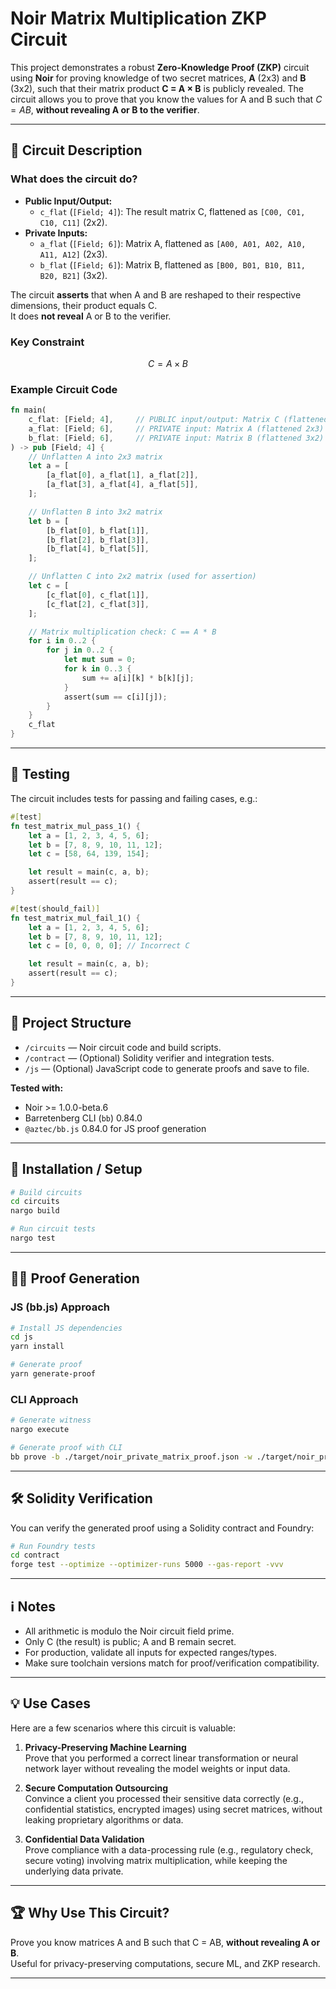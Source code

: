 # Noir Matrix Multiplication ZKP Circuit

This project demonstrates a robust **Zero-Knowledge Proof (ZKP)** circuit using **Noir** for proving knowledge of two secret matrices, **A** (2x3) and **B** (3x2), such that their matrix product **C = A × B** is publicly revealed. The circuit allows you to prove that you know the values for A and B such that $C = AB$, **without revealing A or B to the verifier**.

---

## 📝 Circuit Description

### What does the circuit do?

- **Public Input/Output:**
  - `c_flat` (`[Field; 4]`): The result matrix C, flattened as `[C00, C01, C10, C11]` (2x2).
- **Private Inputs:**
  - `a_flat` (`[Field; 6]`): Matrix A, flattened as `[A00, A01, A02, A10, A11, A12]` (2x3).
  - `b_flat` (`[Field; 6]`): Matrix B, flattened as `[B00, B01, B10, B11, B20, B21]` (3x2).

The circuit **asserts** that when A and B are reshaped to their respective dimensions, their product equals C.  
It does **not reveal** A or B to the verifier.

### Key Constraint

$$
C = A \times B
$$

### Example Circuit Code

```rust
fn main(
    c_flat: [Field; 4],     // PUBLIC input/output: Matrix C (flattened 2x2)
    a_flat: [Field; 6],     // PRIVATE input: Matrix A (flattened 2x3)
    b_flat: [Field; 6],     // PRIVATE input: Matrix B (flattened 3x2)
) -> pub [Field; 4] {
    // Unflatten A into 2x3 matrix
    let a = [
        [a_flat[0], a_flat[1], a_flat[2]],
        [a_flat[3], a_flat[4], a_flat[5]],
    ];

    // Unflatten B into 3x2 matrix
    let b = [
        [b_flat[0], b_flat[1]],
        [b_flat[2], b_flat[3]],
        [b_flat[4], b_flat[5]],
    ];

    // Unflatten C into 2x2 matrix (used for assertion)
    let c = [
        [c_flat[0], c_flat[1]],
        [c_flat[2], c_flat[3]],
    ];

    // Matrix multiplication check: C == A * B
    for i in 0..2 {
        for j in 0..2 {
            let mut sum = 0;
            for k in 0..3 {
                sum += a[i][k] * b[k][j];
            }
            assert(sum == c[i][j]);
        }
    }
    c_flat
}
```

---

## 🧪 Testing

The circuit includes tests for passing and failing cases, e.g.:

```rust
#[test]
fn test_matrix_mul_pass_1() {
    let a = [1, 2, 3, 4, 5, 6];
    let b = [7, 8, 9, 10, 11, 12];
    let c = [58, 64, 139, 154];

    let result = main(c, a, b);
    assert(result == c);
}

#[test(should_fail)]
fn test_matrix_mul_fail_1() {
    let a = [1, 2, 3, 4, 5, 6];
    let b = [7, 8, 9, 10, 11, 12];
    let c = [0, 0, 0, 0]; // Incorrect C

    let result = main(c, a, b);
    assert(result == c);
}
```

---

## 📁 Project Structure

- `/circuits` — Noir circuit code and build scripts.
- `/contract` — (Optional) Solidity verifier and integration tests.
- `/js` — (Optional) JavaScript code to generate proofs and save to file.

**Tested with:**

- Noir >= 1.0.0-beta.6
- Barretenberg CLI (`bb`) 0.84.0
- `@aztec/bb.js` 0.84.0 for JS proof generation

---

## 🚀 Installation / Setup

```bash
# Build circuits
cd circuits
nargo build

# Run circuit tests
nargo test
```

---

## 🧑‍💻 Proof Generation

### JS (bb.js) Approach

```bash
# Install JS dependencies
cd js
yarn install

# Generate proof
yarn generate-proof
```

### CLI Approach

```bash
# Generate witness
nargo execute

# Generate proof with CLI
bb prove -b ./target/noir_private_matrix_proof.json -w ./target/noir_private_matrix_proof.gz -o ./target --oracle_hash keccak
```

---

## 🛠️ Solidity Verification

You can verify the generated proof using a Solidity contract and Foundry:

```bash
# Run Foundry tests
cd contract
forge test --optimize --optimizer-runs 5000 --gas-report -vvv
```

---

## ℹ️ Notes

- All arithmetic is modulo the Noir circuit field prime.
- Only C (the result) is public; A and B remain secret.
- For production, validate all inputs for expected ranges/types.
- Make sure toolchain versions match for proof/verification compatibility.

---

## 💡 Use Cases

Here are a few scenarios where this circuit is valuable:

1. **Privacy-Preserving Machine Learning**  
   Prove that you performed a correct linear transformation or neural network layer without revealing the model weights or input data.

2. **Secure Computation Outsourcing**  
   Convince a client you processed their sensitive data correctly (e.g., confidential statistics, encrypted images) using secret matrices, without leaking proprietary algorithms or data.

3. **Confidential Data Validation**  
   Prove compliance with a data-processing rule (e.g., regulatory check, secure voting) involving matrix multiplication, while keeping the underlying data private.

---

## 🏆 Why Use This Circuit?

Prove you know matrices A and B such that C = AB, **without revealing A or B**.  
Useful for privacy-preserving computations, secure ML, and ZKP research.

---

